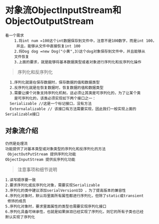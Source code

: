 # 对象流ObjectInputStream和ObjectOutputStream
    看一个需求
        1.将int num =100这个int数据保存到文件中，注意不是100数字，而是int 100，
         并且，能够从文件中直接恢复int 100
        2.将Dog dog =new Dog("小黄",3)这个dog对象保存到文件中，并且能够从
        文件恢复
        3.上面的要求，就是能够将基本数据类型或者对象进行序列化和反序列化操作
> 序列化和反序列化
> 
      1.序列化就是在保存数据时，保存数据的值和数据类型
      2.反序列化就是在恢复数据时，恢复数据的值和数据类型
      3.需要让摸个对象支持序列化机制，这必须让其类是可序列化的，为了让某个类
        是可序列化的，该类必须实现如下两个接口之一：
      Serializable //这是一个标记接口，没有方法
      Externalalizable // 该接口有方法需要实现，因此我们一般实现上面的Serializable接口
  ## 对象流介绍
    仍然是处理流
    功能提供了对基本类型或对象类型的序列化和反序列化的方法
     ObjectOutPutStream 提供序列化功能
    ObjectInputStream 提供反序列化功能
>注意事项和细节说明
> 
    1.读写顺序要一致
    2.要求序列化或反序列化对象，需要实现Serializable
    3.序列化的类中建议添加serialVersionUID ，为了提高版本的兼容性
    4.序列化对象时，默认将里面所有属性都进行序列化，但除了static或transient
     修饰的成员
    5.序列化对象时，要求里面属性的类型也需要实现序列化接口
    6.序列化具备可继承性，也就是如果抹泪已经实现了序列化，则它的所有子类也已经
    默认实现了序列化